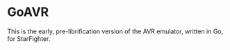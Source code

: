 # GoAVR
This is the early, pre-librification version of the AVR emulator, written in Go, for StarFighter. 
